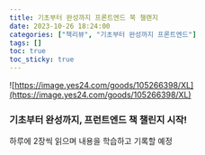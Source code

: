```yaml
---
title: 기초부터 완성까지 프론트엔드 북 챌랜지
date: 2023-10-26 18:24:00
categories: ["책리뷰", "기초부터 완성까지 프론트엔드"]
tags: []
toc: true
toc_sticky: true
---
```


![https://image.yes24.com/goods/105266398/XL](https://image.yes24.com/goods/105266398/XL)

### 기초부터 완성까지, 프런트엔드 책 챌린지 시작!

하루에 2장씩 읽으며 내용을 학습하고 기록할 예정
